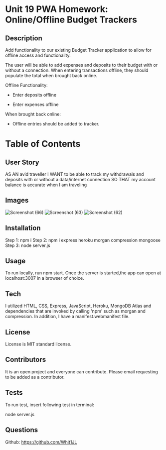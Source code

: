 # Unit 19 PWA Homework: Online/Offline Budget Trackers

## Description

Add functionality to our existing Budget Tracker application to allow for offline access and functionality.

The user will be able to add expenses and deposits to their budget with or without a connection. When entering transactions offline, they should populate the total when brought back online.

Offline Functionality:

  * Enter deposits offline

  * Enter expenses offline

When brought back online:

  * Offline entries should be added to tracker.

# Table of Contents

## User Story
AS AN avid traveller
I WANT to be able to track my withdrawals and deposits with or without a data/internet connection
SO THAT my account balance is accurate when I am traveling

## Images

![Screenshot (66)](https://user-images.githubusercontent.com/82970208/140611103-24d2c006-edba-4487-b4fe-708de4136f2f.png)
![Screenshot (63)](https://user-images.githubusercontent.com/82970208/140610964-bf3c9345-3202-4265-8f22-70977593e173.png)
![Screenshot (62)](https://user-images.githubusercontent.com/82970208/140610969-3bb5e174-b1d9-4582-9433-ea676a993fbe.png)


## Installation

Step 1: npm i 
Step 2: npm i express heroku morgan compression mongoose 
Step 3: node server.js

## Usage 

To run locally, run npm start. Once the server is started,the app can open at localhost:3007 in a browser of choice.

## Tech

I utilized HTML, CSS, Express, JavaScript, Heroku, MongoDB Atlas and dependencies that are invoked by calling 'npm' such as morgan and compression. In addition, I have a manifest.webmanifest file. 

## License 

License is MIT standard license. 

## Contributors

It is an open project and everyone can contribute. Please email requesting to be added as a contributor.

## Tests

To run test, insert following test in terminal:

node server.js

## Questions
Github: https://github.com/Whit1JL

